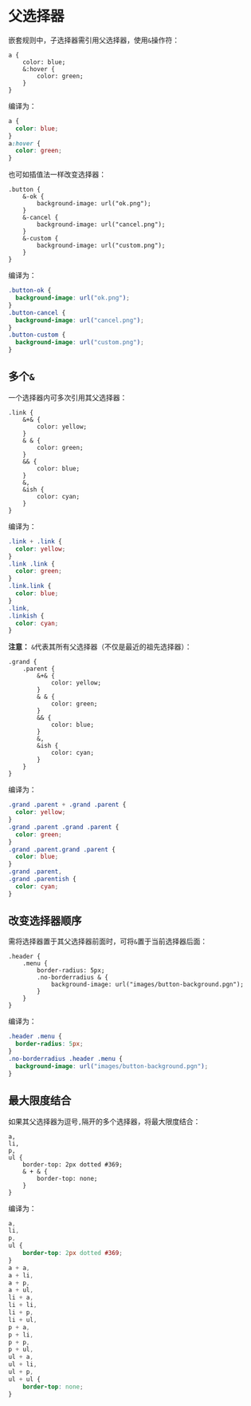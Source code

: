 # 父选择器

嵌套规则中，子选择器需引用父选择器，使用`&`操作符：

```less
a {
	color: blue;
	&:hover {
		color: green;
	}
}
```

编译为：

```css
a {
  color: blue;
}
a:hover {
  color: green;
}
```

也可如插值法一样改变选择器：

```less
.button {
	&-ok {
		background-image: url("ok.png");
	}
	&-cancel {
		background-image: url("cancel.png");
	}
	&-custom {
		background-image: url("custom.png");
	}
}
```

编译为：

```css
.button-ok {
  background-image: url("ok.png");
}
.button-cancel {
  background-image: url("cancel.png");
}
.button-custom {
  background-image: url("custom.png");
}
```

## 多个`&`

一个选择器内可多次引用其父选择器：

```less
.link {
	&+& {
		color: yellow;
	}
	& & {
		color: green;
	}
	&& {
		color: blue;
	}
	&,
	&ish {
		color: cyan;
	}
}
```

编译为：

```css
.link + .link {
  color: yellow;
}
.link .link {
  color: green;
}
.link.link {
  color: blue;
}
.link,
.linkish {
  color: cyan;
}
```

**注意：** `&`代表其所有父选择器（不仅是最近的祖先选择器）：

```less
.grand {
	.parent {
		&+& {
			color: yellow;
		}
		& & {
			color: green;
		}
		&& {
			color: blue;
		}
		&,
		&ish {
			color: cyan;
		}
	}
}
```

编译为：

```css
.grand .parent + .grand .parent {
  color: yellow;
}
.grand .parent .grand .parent {
  color: green;
}
.grand .parent.grand .parent {
  color: blue;
}
.grand .parent,
.grand .parentish {
  color: cyan;
}
```

## 改变选择器顺序

需将选择器置于其父选择器前面时，可将`&`置于当前选择器后面：

```less
.header {
	.menu {
		border-radius: 5px;
		.no-borderradius & {
			background-image: url("images/button-background.pgn");
		}
	}
}
```

编译为：

```css
.header .menu {
  border-radius: 5px;
}
.no-borderradius .header .menu {
  background-image: url("images/button-background.pgn");
}
```

## 最大限度结合

如果其父选择器为逗号`,`隔开的多个选择器，将最大限度结合：

```less
a,
li,
p,
ul {
	border-top: 2px dotted #369;
	& + & {
		border-top: none;
	}
}
```

编译为：

```css
a,
li,
p,
ul {
	border-top: 2px dotted #369;
}
a + a,
a + li,
a + p,
a + ul,
li + a,
li + li,
li + p,
li + ul,
p + a,
p + li,
p + p,
p + ul,
ul + a,
ul + li,
ul + p,
ul + ul {
	border-top: none;
}
```
